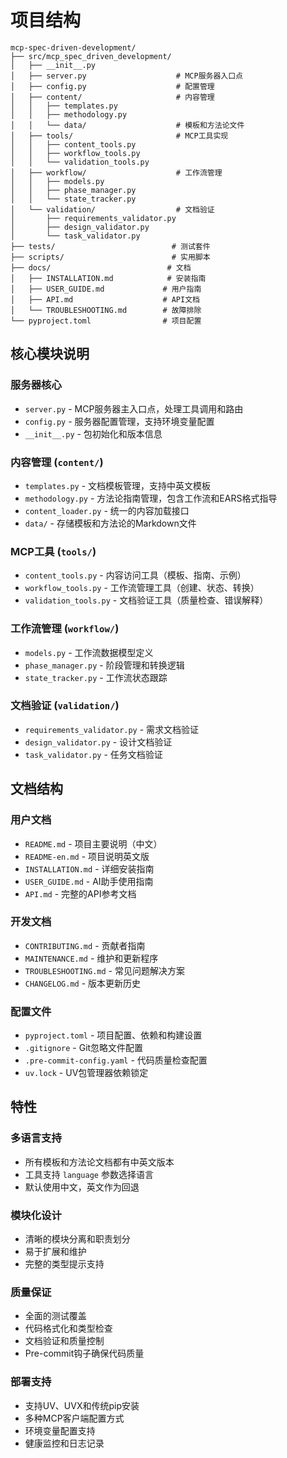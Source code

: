 # 项目结构

```
mcp-spec-driven-development/
├── src/mcp_spec_driven_development/
│   ├── __init__.py
│   ├── server.py                    # MCP服务器入口点
│   ├── config.py                    # 配置管理
│   ├── content/                     # 内容管理
│   │   ├── templates.py
│   │   ├── methodology.py
│   │   └── data/                    # 模板和方法论文件
│   ├── tools/                       # MCP工具实现
│   │   ├── content_tools.py
│   │   ├── workflow_tools.py
│   │   └── validation_tools.py
│   ├── workflow/                    # 工作流管理
│   │   ├── models.py
│   │   ├── phase_manager.py
│   │   └── state_tracker.py
│   └── validation/                  # 文档验证
│       ├── requirements_validator.py
│       ├── design_validator.py
│       └── task_validator.py
├── tests/                          # 测试套件
├── scripts/                        # 实用脚本
├── docs/                          # 文档
│   ├── INSTALLATION.md            # 安装指南
│   ├── USER_GUIDE.md             # 用户指南
│   ├── API.md                    # API文档
│   └── TROUBLESHOOTING.md        # 故障排除
└── pyproject.toml                # 项目配置
```

## 核心模块说明

### 服务器核心
- `server.py` - MCP服务器主入口点，处理工具调用和路由
- `config.py` - 服务器配置管理，支持环境变量配置
- `__init__.py` - 包初始化和版本信息

### 内容管理 (`content/`)
- `templates.py` - 文档模板管理，支持中英文模板
- `methodology.py` - 方法论指南管理，包含工作流和EARS格式指导
- `content_loader.py` - 统一的内容加载接口
- `data/` - 存储模板和方法论的Markdown文件

### MCP工具 (`tools/`)
- `content_tools.py` - 内容访问工具（模板、指南、示例）
- `workflow_tools.py` - 工作流管理工具（创建、状态、转换）
- `validation_tools.py` - 文档验证工具（质量检查、错误解释）

### 工作流管理 (`workflow/`)
- `models.py` - 工作流数据模型定义
- `phase_manager.py` - 阶段管理和转换逻辑
- `state_tracker.py` - 工作流状态跟踪

### 文档验证 (`validation/`)
- `requirements_validator.py` - 需求文档验证
- `design_validator.py` - 设计文档验证
- `task_validator.py` - 任务文档验证

## 文档结构

### 用户文档
- `README.md` - 项目主要说明（中文）
- `README-en.md` - 项目说明英文版
- `INSTALLATION.md` - 详细安装指南
- `USER_GUIDE.md` - AI助手使用指南
- `API.md` - 完整的API参考文档

### 开发文档
- `CONTRIBUTING.md` - 贡献者指南
- `MAINTENANCE.md` - 维护和更新程序
- `TROUBLESHOOTING.md` - 常见问题解决方案
- `CHANGELOG.md` - 版本更新历史

### 配置文件
- `pyproject.toml` - 项目配置、依赖和构建设置
- `.gitignore` - Git忽略文件配置
- `.pre-commit-config.yaml` - 代码质量检查配置
- `uv.lock` - UV包管理器依赖锁定

## 特性

### 多语言支持
- 所有模板和方法论文档都有中英文版本
- 工具支持 `language` 参数选择语言
- 默认使用中文，英文作为回退

### 模块化设计
- 清晰的模块分离和职责划分
- 易于扩展和维护
- 完整的类型提示支持

### 质量保证
- 全面的测试覆盖
- 代码格式化和类型检查
- 文档验证和质量控制
- Pre-commit钩子确保代码质量

### 部署支持
- 支持UV、UVX和传统pip安装
- 多种MCP客户端配置方式
- 环境变量配置支持
- 健康监控和日志记录
